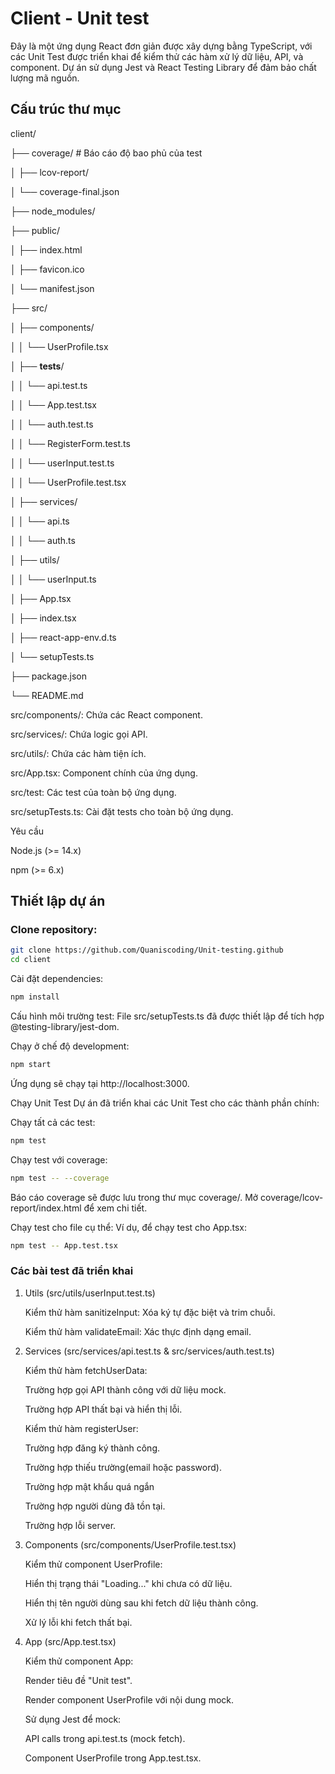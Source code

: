 # Client - Unit test

Đây là một ứng dụng React đơn giản được xây dựng bằng TypeScript, với các Unit Test được triển khai để kiểm thử các hàm xử lý dữ liệu, API, và component. Dự án sử dụng Jest và React Testing Library để đảm bảo chất lượng mã nguồn.

## Cấu trúc thư mục

client/

├── coverage/ # Báo cáo độ bao phủ của test

│ ├── lcov-report/

│ └── coverage-final.json

├── node_modules/

├── public/

│ ├── index.html

│ ├── favicon.ico

│ └── manifest.json

├── src/

│ ├── components/

│ │ └── UserProfile.tsx

│ ├── **tests**/

│ │ └── api.test.ts

│ │ └── App.test.tsx

│ │ └── auth.test.ts

│ │ └── RegisterForm.test.ts

│ │ └── userInput.test.ts

│ │ └── UserProfile.test.tsx

│ ├── services/

│ │ └── api.ts

│ │ └── auth.ts

│ ├── utils/

│ │ └── userInput.ts

│ ├── App.tsx

│ ├── index.tsx

│ ├── react-app-env.d.ts

│ └── setupTests.ts

├── package.json

└── README.md

src/components/: Chứa các React component.

src/services/: Chứa logic gọi API.

src/utils/: Chứa các hàm tiện ích.

src/App.tsx: Component chính của ứng dụng.

src/test: Các test của toàn bộ ứng dụng.

src/setupTests.ts: Cài đặt tests cho toàn bộ ứng dụng.

Yêu cầu

Node.js (>= 14.x)

npm (>= 6.x)

## Thiết lập dự án

### Clone repository:

```bash
git clone https://github.com/Quaniscoding/Unit-testing.github
cd client
```

Cài đặt dependencies:

```bash
npm install
```

Cấu hình môi trường test:
File src/setupTests.ts đã được thiết lập để tích hợp @testing-library/jest-dom.

Chạy ở chế độ development:

```bash
npm start
```

Ứng dụng sẽ chạy tại http://localhost:3000.

Chạy Unit Test
Dự án đã triển khai các Unit Test cho các thành phần chính:

Chạy tất cả các test:

```bash
npm test
```

Chạy test với coverage:

```bash
npm test -- --coverage
```

Báo cáo coverage sẽ được lưu trong thư mục coverage/. Mở coverage/lcov-report/index.html để xem chi tiết.

Chạy test cho file cụ thể:
Ví dụ, để chạy test cho App.tsx:

```bash
npm test -- App.test.tsx
```

### Các bài test đã triển khai

1. Utils (src/utils/userInput.test.ts)

   Kiểm thử hàm sanitizeInput: Xóa ký tự đặc biệt và trim chuỗi.

   Kiểm thử hàm validateEmail: Xác thực định dạng email.

2. Services (src/services/api.test.ts & src/services/auth.test.ts)

   Kiểm thử hàm fetchUserData:

   Trường hợp gọi API thành công với dữ liệu mock.

   Trường hợp API thất bại và hiển thị lỗi.

   Kiểm thử hàm registerUser:

   Trường hợp đăng ký thành công.

   Trường hợp thiếu trường(email hoặc password).

   Trường hợp mật khẩu quá ngắn

   Trường hợp người dùng đã tồn tại.

   Trường hợp lỗi server.

3. Components (src/components/UserProfile.test.tsx)

   Kiểm thử component UserProfile:

   Hiển thị trạng thái "Loading..." khi chưa có dữ liệu.

   Hiển thị tên người dùng sau khi fetch dữ liệu thành công.

   Xử lý lỗi khi fetch thất bại.

4. App (src/App.test.tsx)

   Kiểm thử component App:

   Render tiêu đề "Unit test".

   Render component UserProfile với nội dung mock.

   Sử dụng Jest để mock:

   API calls trong api.test.ts (mock fetch).

   Component UserProfile trong App.test.tsx.
